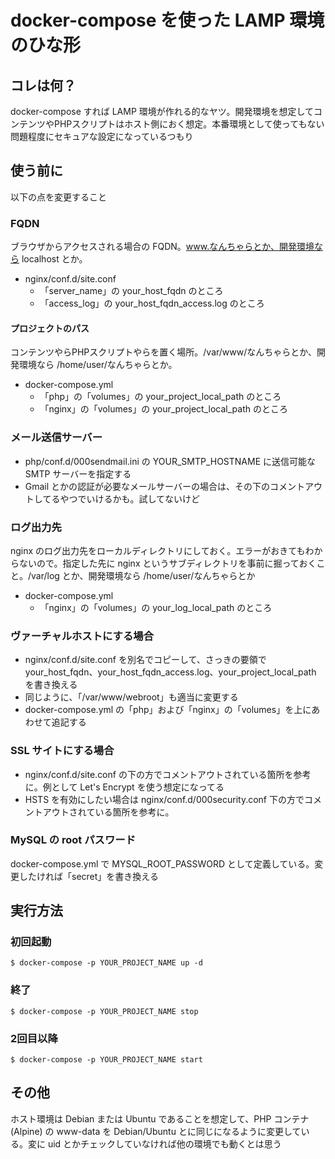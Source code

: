 # docker-compose を使った LAMP 環境のひな形

## コレは何？

docker-compose すれば LAMP 環境が作れる的なヤツ。開発環境を想定してコンテンツやPHPスクリプトはホスト側におく想定。本番環境として使ってもない問題程度にセキュアな設定になっているつもり

## 使う前に

以下の点を変更すること

### FQDN

ブラウザからアクセスされる場合の FQDN。www.なんちゃらとか、開発環境なら localhost とか。

* nginx/conf.d/site.conf
  * 「server_name」の your_host_fqdn のところ
  * 「access_log」の your_host_fqdn_access.log のところ

#### プロジェクトのパス

コンテンツやらPHPスクリプトやらを置く場所。/var/www/なんちゃらとか、開発環境なら /home/user/なんちゃらとか。

* docker-compose.yml
  * 「php」の「volumes」の your_project_local_path のところ
  * 「nginx」の「volumes」の your_project_local_path のところ

### メール送信サーバー
* php/conf.d/000sendmail.ini の YOUR_SMTP_HOSTNAME に送信可能な SMTP サーバーを指定する
* Gmail とかの認証が必要なメールサーバーの場合は、その下のコメントアウトしてるやつでいけるかも。試してないけど

### ログ出力先

nginx のログ出力先をローカルディレクトリにしておく。エラーがおきてもわからないので。指定した先に nginx というサブディレクトリを事前に掘っておくこと。/var/log とか、開発環境なら /home/user/なんちゃらとか

* docker-compose.yml
  * 「nginx」の「volumes」の your_log_local_path のところ


### ヴァーチャルホストにする場合

* nginx/conf.d/site.conf を別名でコピーして、さっきの要領で your_host_fqdn、your_host_fqdn_access.log、your_project_local_path を書き換える
* 同じように、「/var/www/webroot」も適当に変更する
* docker-compose.yml の「php」および「nginx」の「volumes」を上にあわせて追記する

### SSL サイトにする場合

* nginx/conf.d/site.conf の下の方でコメントアウトされている箇所を参考に。例として Let's Encrypt を使う想定になってる
* HSTS を有効にしたい場合は nginx/conf.d/000security.conf 下の方でコメントアウトされている箇所を参考に。

### MySQL の root パスワード

docker-compose.yml で MYSQL_ROOT_PASSWORD として定義している。変更したければ「secret」を書き換える

## 実行方法

### 初回起動

````
$ docker-compose -p YOUR_PROJECT_NAME up -d
````

### 終了

````
$ docker-compose -p YOUR_PROJECT_NAME stop
````

### 2回目以降

````
$ docker-compose -p YOUR_PROJECT_NAME start
````

## その他

ホスト環境は Debian または Ubuntu であることを想定して、PHP コンテナ (Alpine) の www-data を Debian/Ubuntu とに同じになるように変更している。変に uid とかチェックしていなければ他の環境でも動くとは思う

